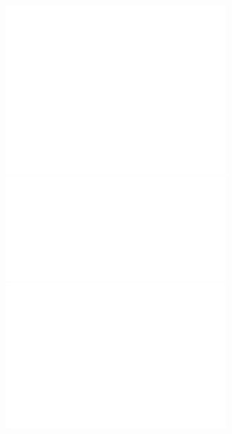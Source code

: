 ![Metrics](/metrics.plugin.base.svg)
![Metrics](/metrics.plugin.wakapi.svg)
![Metrics](/metrics.plugin.habits.svg)

